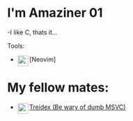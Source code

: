 # I'm Amaziner 01

-I like C, thats it...

Tools:
- [<img align="left" width="24px" src="https://www.vectorlogo.zone/logos/neovimio/neovimio-icon.svg">Neovim]

# My fellow mates:
- [<img align="left" width="24px" src="https://avatars.githubusercontent.com/u/29633838?v=4">Treidex (Be wary of dumb MSVC)](https://github.com/TeddyTelanoff)
